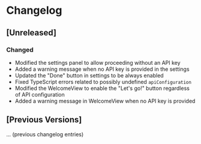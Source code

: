 # Changelog

## [Unreleased]

### Changed
- Modified the settings panel to allow proceeding without an API key
- Added a warning message when no API key is provided in the settings
- Updated the "Done" button in settings to be always enabled
- Fixed TypeScript errors related to possibly undefined `apiConfiguration`
- Modified the WelcomeView to enable the "Let's go!" button regardless of API configuration
- Added a warning message in WelcomeView when no API key is provided

## [Previous Versions]

... (previous changelog entries)